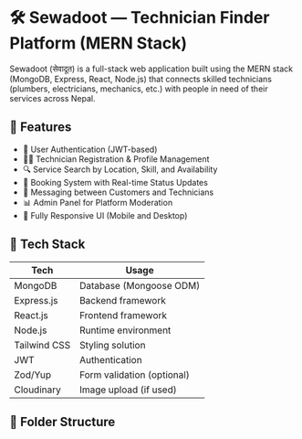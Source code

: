 # 🛠️ Sewadoot — Technician Finder Platform (MERN Stack)

Sewadoot (सेवादूत) is a full-stack web application built using the MERN stack (MongoDB, Express, React, Node.js) that connects skilled technicians (plumbers, electricians, mechanics, etc.) with people in need of their services across Nepal.

## 📌 Features

- 🔐 User Authentication (JWT-based)
- 👨‍🔧 Technician Registration & Profile Management
- 🔍 Service Search by Location, Skill, and Availability
- 📅 Booking System with Real-time Status Updates
- 💬 Messaging between Customers and Technicians
- 📊 Admin Panel for Platform Moderation
- 📱 Fully Responsive UI (Mobile and Desktop)

## 🧱 Tech Stack

| Tech         | Usage                      |
|--------------|----------------------------|
| MongoDB      | Database (Mongoose ODM)    |
| Express.js   | Backend framework          |
| React.js     | Frontend framework         |
| Node.js      | Runtime environment        |
| Tailwind CSS | Styling solution           |
| JWT          | Authentication             |
| Zod/Yup      | Form validation (optional) |
| Cloudinary   | Image upload (if used)     |

## 📁 Folder Structure

